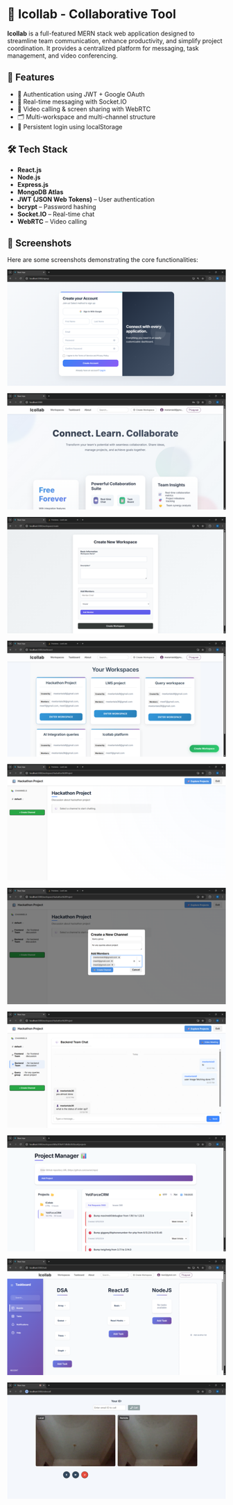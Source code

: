 # 🤝 Icollab - Collaborative Tool

**Icollab** is a full-featured MERN stack web application designed to streamline team communication, enhance productivity, and simplify project coordination. It provides a centralized platform for messaging, task management, and video conferencing.

## 🚀 Features

- 🔐 Authentication using JWT + Google OAuth
- 💬 Real-time messaging with Socket.IO
- 🎥 Video calling & screen sharing with WebRTC
- 🗂️ Multi-workspace and multi-channel structure
- 🔄 Persistent login using localStorage

## 🛠️ Tech Stack

- **React.js**
- **Node.js**
- **Express.js**
- **MongoDB Atlas**
- **JWT (JSON Web Tokens)** – User authentication
- **bcrypt** – Password hashing
- **Socket.IO** – Real-time chat
- **WebRTC** – Video calling

## 📸 Screenshots

Here are some screenshots demonstrating the core functionalities:

![Screenshot 1](./screenshots/1.png)

![Screenshot 2](./screenshots/2.png)

![Screenshot 3](./screenshots/3.png)

![Screenshot 4](./screenshots/4.png)

![Screenshot 5](./screenshots/5.png)

![Screenshot 6](./screenshots/6.png)

![Screenshot 7](./screenshots/7.png)

![Screenshot 9](./screenshots/9.png)

![Screenshot 10](./screenshots/10.png)

![Screenshot 8](./screenshots/8.png)
